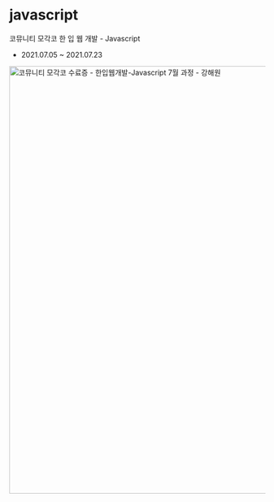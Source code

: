 # javascript
코뮤니티 모각코 한 입 웹 개발 - Javascript
* 2021.07.05 ~ 2021.07.23

<img width="842" alt="코뮤니티 모각코  수료증 - 한입웹개발-Javascript 7월 과정 - 강해원" src="https://user-images.githubusercontent.com/67379144/151699614-de3cd892-71c2-4448-90c2-17945ebdc628.png">
